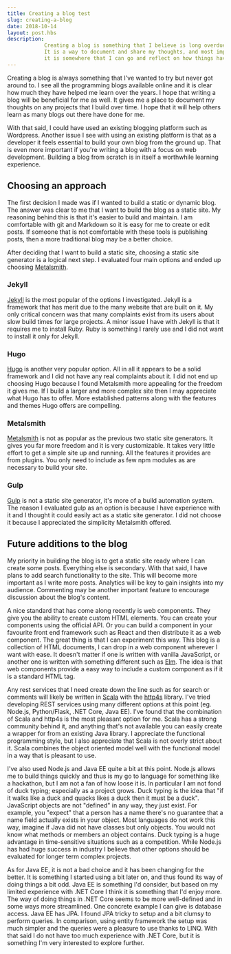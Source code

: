 ```yaml
---
title: Creating a blog test
slug: creating-a-blog
date: 2018-10-14
layout: post.hbs
description:
            Creating a blog is something that I believe is long overdue for me.
            It is a way to document and share my thoughts, and most importantly
            it is somewhere that I can go and reflect on how things have changed over time.
---
```


Creating a blog is always something that I've wanted to try but never got around to. I see all the programming blogs available online and it is clear how much they have helped me learn over the years. I hope that writing a blog will be beneficial for me as well. It gives me a place to document my thoughts on any projects that I build over time. I hope that it will help others learn as many blogs out there have done for me.

With that said, I could have used an existing blogging platform such as Wordpress. Another issue I see with using an existing platform is that as a developer it feels essential to build your own blog from the ground up. That is even more important if you're writing a blog with a focus on web development. Building a blog from scratch is in itself a worthwhile learning experience.

## Choosing an approach

The first decision I made was if I wanted to build a static or dynamic blog. The answer was clear to me that I want to build the blog as a static site. My reasoning behind this is that it's easier to build and maintain. I am comfortable with git and Markdown so it is easy for me to create or edit posts. If someone that is not comfortable with these tools is publishing posts, then a more traditional blog may be a better choice.

After deciding that I want to build a static site, choosing a static site generator is a logical next step. I evaluated four main options and ended up choosing [Metalsmith](https://metalsmith.io/).

### Jekyll

[Jekyll](https://jekyllrb.com/) is the most popular of the options I investigated. Jekyll is a framework that has merit due to the many website that are built on it. My only critical concern was that many complaints exist from its users about slow build times for large projects. A minor issue I have with Jekyll is that it requires me to install Ruby. Ruby is something I rarely use and I did not want to install it only for Jekyll.

### Hugo

[Hugo](https://gohugo.io/) is another very popular option. All in all it appears to be a solid framework and I did not have any real complaints about it. I did not end up choosing Hugo because I found Metalsmith more appealing for the freedom it gives me. If I  build a larger and more complex site then I may appreciate what Hugo has to offer. More established patterns along with the features and themes Hugo offers are compelling.

### Metalsmith

[Metalsmith](https://metalsmith.io/) is not as popular as the previous two static site generators. It gives you far more freedom and it is very customizable. It takes very little effort to get a simple site up and running. All the features it provides are from plugins. You only need to include as few npm modules as are necessary to build your site.

### Gulp

[Gulp](https://gulpjs.com/) is not a static site generator, it's more of a build automation system. The reason I evaluated gulp as an option is because I have experience with it and I thought it could easily act as a static site generator. I did not choose it because I appreciated the simplicity Metalsmith offered.

## Future additions to the blog

My priority in building the blog is to get a static site ready where I can create some posts. Everything else is secondary. With that said, I have plans to add search functionality to the site. This will become more important as I write more posts. Analytics will be key to gain insights into my audience. Commenting may be another important feature to encourage discussion about the blog's content.

A nice standard that has come along recently is web components. They give you the ability to create custom HTML elements. You can create your components using the official API. Or you can build a component in your favourite front end framework such as React and then distribute it as a web component. The great thing is that I can experiment this way. This blog is a collection of HTML documents, I can drop in a web component wherever I want with ease. It doesn't matter if one is written with vanilla JavaScript, or another one is written with something different such as [Elm](https://elm-lang.org/). The idea is that web components provide a easy way to include a custom component as if it is a standard HTML tag.

Any rest services that I need create down the line such as for search or comments will likely be written in [Scala](https://www.scala-lang.org/) with the [http4s](https://http4s.org/) library. I've tried developing REST services using many different options at this point (eg. Node.js, Python/Flask, .NET Core, Java EE). I've found that the combination of Scala and http4s is the most pleasant option for me. Scala has a strong community behind it, and anything that's not available you can easily create a wrapper for from an existing Java library. I appreciate the functional programming style, but I also appreciate that Scala is not overly strict about it. Scala combines the object oriented model well with the functional model in a way that is pleasant to use.

I've also used Node.js and Java EE quite a bit at this point. Node.js allows me to build things quickly and thus is my go to language for something like a hackathon, but I am not a fan of how loose it is. In particular I am not fond of duck typing; especially as a project grows. Duck typing is the idea that "if it walks like a duck and quacks likes a duck then it must be a duck". JavaScript objects are not "defined" in any way, they just exist. For example, you "expect" that a person has a name there's no guarantee that a name field actually exists in your object. Most languages do not work this way, imagine if Java did not have classes but only objects. You would not know what methods or members an object contains. Duck typing is a huge advantage in time-sensitive situations such as a competition. While Node.js has had huge success in industry I believe that other options should be evaluated for longer term complex projects.

As for Java EE, it is not a bad choice and it has been changing for the better. It is something I started using a bit later on, and thus found its way of doing things a bit odd. Java EE is something I'd consider, but based on my limited experience with .NET Core I think it is something that I'd enjoy more. The way of doing things in .NET Core seems to be more well-defined and in some ways more streamlined. One concrete example I can give is database access. Java EE has JPA. I found JPA tricky to setup and a bit clumsy to perform queries. In comparison, using entity framework the setup was much simpler and the queries were a pleasure to use thanks to LINQ. With that said I do not have too much experience with .NET Core, but it is something I'm very interested to explore further.
